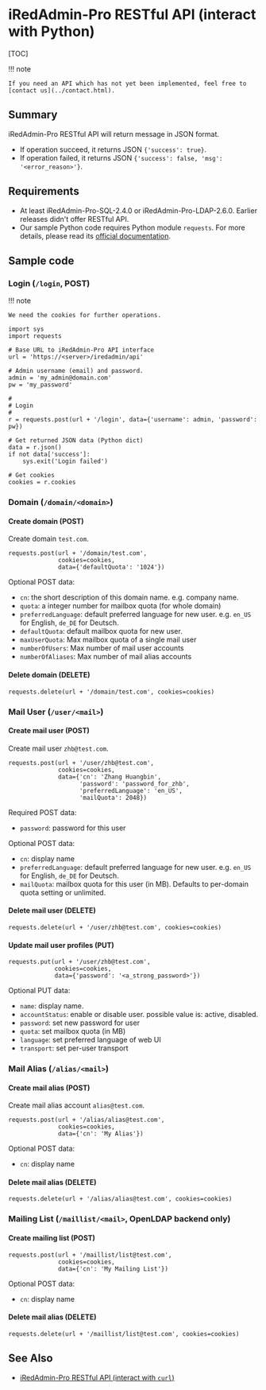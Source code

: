 # iRedAdmin-Pro RESTful API (interact with Python)

[TOC]

!!! note

    If you need an API which has not yet been implemented, feel free to
    [contact us](../contact.html).

## Summary

iRedAdmin-Pro RESTful API will return message in JSON format.

* If operation succeed, it returns JSON `{'success': true}`.
* If operation failed, it returns JSON `{'success': false, 'msg': '<error_reason>'}`.

## Requirements

* At least iRedAdmin-Pro-SQL-2.4.0 or iRedAdmin-Pro-LDAP-2.6.0. Earlier releases
  didn't offer RESTful API.
* Our sample Python code requires Python module `requests`. For more details,
  please read its [official documentation](http://docs.python-requests.org/en/master/).

## Sample code

### Login (`/login`, POST)

!!! note

    We need the cookies for further operations.

```
import sys
import requests

# Base URL to iRedAdmin-Pro API interface
url = 'https://<server>/iredadmin/api'

# Admin username (email) and password.
admin = 'my_admin@domain.com'
pw = 'my_password'

#
# Login
#
r = requests.post(url + '/login', data={'username': admin, 'password': pw})

# Get returned JSON data (Python dict)
data = r.json()
if not data['success']:
    sys.exit('Login failed')

# Get cookies
cookies = r.cookies
```

### Domain (`/domain/<domain>`)
#### Create domain (POST)

Create domain `test.com`.

```
requests.post(url + '/domain/test.com',
              cookies=cookies,
              data={'defaultQuota': '1024'})
```

Optional POST data:

* `cn`: the short description of this domain name. e.g. company name.
* `quota`: a integer number for mailbox quota (for whole domain)
* `preferredLanguage`: default preferred language for new user. e.g. `en_US` for English, `de_DE` for Deutsch.
* `defaultQuota`: default mailbox quota for new user.
* `maxUserQuota`: Max mailbox quota of a single mail user
* `numberOfUsers`: Max number of mail user accounts
* `numberOfAliases`: Max number of mail alias accounts

#### Delete domain (DELETE)

```
requests.delete(url + '/domain/test.com', cookies=cookies)
```

### Mail User (`/user/<mail>`)

#### Create mail user (POST)

Create mail user `zhb@test.com`.

```
requests.post(url + '/user/zhb@test.com',
              cookies=cookies,
              data={'cn': 'Zhang Huangbin',
                    'password': 'password_for_zhb',
                    'preferredLanguage': 'en_US',
                    'mailQuota': 2048})
```

Required POST data:

* `password`: password for this user

Optional POST data:

* `cn`: display name
* `preferredLanguage`: default preferred language for new user. e.g. `en_US` for English, `de_DE` for Deutsch.
* `mailQuota`: mailbox quota for this user (in MB). Defaults to per-domain quota setting or unlimited.

#### Delete mail user (DELETE)

```
requests.delete(url + '/user/zhb@test.com', cookies=cookies)
```

#### Update mail user profiles (PUT)

```
requests.put(url + '/user/zhb@test.com',
             cookies=cookies,
             data={'password': '<a_strong_password>'})
```

Optional PUT data:

* `name`: display name.
* `accountStatus`: enable or disable user. possible value is: active, disabled.
* `password`: set new password for user
* `quota`: set mailbox quota (in MB)
* `language`: set preferred language of web UI
* `transport`: set per-user transport

### Mail Alias (`/alias/<mail>`)

#### Create mail alias (POST)

Create mail alias account `alias@test.com`.

```
requests.post(url + '/alias/alias@test.com',
              cookies=cookies,
              data={'cn': 'My Alias'})
```

Optional POST data:

* `cn`: display name

#### Delete mail alias (DELETE)

```
requests.delete(url + '/alias/alias@test.com', cookies=cookies)
```

### Mailing List (`/maillist/<mail>`, OpenLDAP backend only)

#### Create mailing list (POST)

```
requests.post(url + '/maillist/list@test.com',
              cookies=cookies,
              data={'cn': 'My Mailing List'})
```

Optional POST data:

* `cn`: display name

#### Delete mail alias (DELETE)

```
requests.delete(url + '/maillist/list@test.com', cookies=cookies)
```

## See Also

* [iRedAdmin-Pro RESTful API (interact with `curl`)](./iredadmin-pro.restful.api.curl.html)
